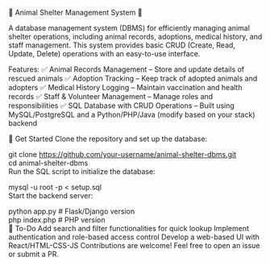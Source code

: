 🐾 Animal Shelter Management System 🏡

A database management system (DBMS) for efficiently managing animal shelter operations, including animal records, adoptions, medical history, and staff management. This system provides basic CRUD (Create, Read, Update, Delete) operations with an easy-to-use interface.

Features:
✅ Animal Records Management – Store and update details of rescued animals
✅ Adoption Tracking – Keep track of adopted animals and adopters
✅ Medical History Logging – Maintain vaccination and health records
✅ Staff & Volunteer Management – Manage roles and responsibilities
✅ SQL Database with CRUD Operations – Built using MySQL/PostgreSQL and a Python/PHP/Java (modify based on your stack) backend

🚀 Get Started
Clone the repository and set up the database:

git clone https://github.com/your-username/animal-shelter-dbms.git  
cd animal-shelter-dbms  
Run the SQL script to initialize the database:

mysql -u root -p < setup.sql  
Start the backend server:

python app.py  # Flask/Django version  
php index.php  # PHP version  
📌 To-Do
Add search and filter functionalities for quick lookup
Implement authentication and role-based access control
Develop a web-based UI with React/HTML-CSS-JS
Contributions are welcome! Feel free to open an issue or submit a PR.

